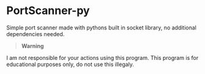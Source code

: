 # PortScanner-py
Simple port scanner made with pythons built in socket library, no additional dependencies needed. 

> __Warning__
>
I am not responsible for your actions using this program. This program is for educational purposes only, do not use this illegaly. 
